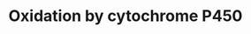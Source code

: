 ---
annotations:
- id: PW:0000375
  parent: regulatory pathway
  type: Pathway Ontology
  value: phase I biotransformation pathway via cytochrome P450
authors:
- MaintBot
- Christine Chichester
- Khanspers
- Eweitz
- AlexanderPico
- Larsgw
citedin:
- link: PMC5732286
  title: Genomic footprints of dryland stress adaptation in Egyptian fat-tail sheep
    and their divergence from East African and western Asia cohorts (2017)
- link: PMC5075206
  title: Hepatic transcriptome implications for palm fruit juice deterrence of type
    2 diabetes mellitus in young male Nile rats (2016)
- link: PMC4723140
  title: Advanced Running Performance by Genetic Predisposition in Male Dummerstorf
    Marathon Mice (DUhTP) Reveals Higher Sterol Regulatory Element-Binding Protein
    (SREBP) Related mRNA Expression in the Liver and Higher Serum Levels of Progesterone
    (2016)
- link: 10.1038/mtm.2014.7
  title: Proteomic profiling of salivary gland after nonviral gene transfer mediated
    by conventional plasmids and minicircles (2014)
description: Oxidation of a substrate by Cytochrome P450. Adapted from Niesink et
  al., Chapter 3, p. 47-48.
last-edited: 2023-02-01
organisms:
- Mus musculus
redirect_from:
- /index.php/Pathway:WP1274
- /instance/WP1274
- /instance/WP1274_r125273
revision: r125273
schema-jsonld:
- '@context': https://schema.org/
  '@id': https://wikipathways.github.io/pathways/WP1274.html
  '@type': Dataset
  creator:
    '@type': Organization
    name: WikiPathways
  description: Oxidation of a substrate by Cytochrome P450. Adapted from Niesink et
    al., Chapter 3, p. 47-48.
  keywords:
  - AC161058.2-1
  - Cyb5
  - Cyb5b
  - Cyb5r1
  - Cyb5r2
  - Cyb5r3
  - Cyb5r4
  - Cyp11a1
  - Cyp11b1
  - Cyp11b2
  - Cyp17a1
  - Cyp19a1
  - Cyp1a1
  - Cyp1a2
  - Cyp1b1
  - Cyp20a1
  - Cyp21a1
  - Cyp24a1
  - Cyp26a1
  - Cyp26b1
  - Cyp26c1
  - Cyp27a1
  - Cyp27b1
  - Cyp2e1
  - Cyp2f2
  - Cyp2r1
  - Cyp2s1
  - Cyp2u1
  - Cyp39a1
  - Cyp46a1
  - Cyp4b1
  - Cyp4f18
  - Cyp4f39
  - Cyp4v3
  - Cyp4x1
  - Cyp51
  - Cyp7a1
  - Cyp7b1
  - Cyp8b1
  - Fe2+
  - Fe3+
  - NAD+
  - NADH
  - NADP+
  - NADPH
  - O2
  - Por
  - Water
  license: CC0
  name: Oxidation by cytochrome P450
seo: CreativeWork
title: Oxidation by cytochrome P450
wpid: WP1274
---